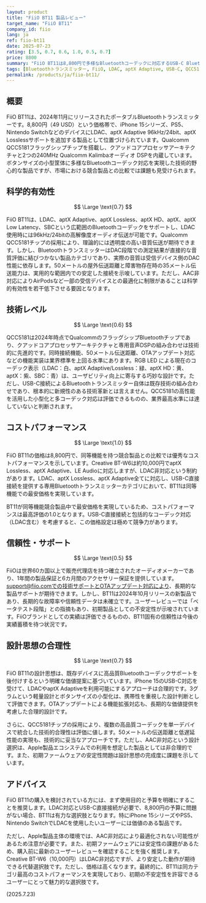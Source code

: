 ```yaml
---
layout: product
title: "FiiO BT11 製品レビュー"
target_name: "FiiO BT11"
company_id: fiio
lang: ja
ref: fiio-bt11
date: 2025-07-23
rating: [3.5, 0.7, 0.6, 1.0, 0.5, 0.7]
price: 8800
summary: "FiiO BT11は8,800円で多様なBluetoothコーデックに対応するUSB-C Bluetoothトランスミッターです。QCC5181チップと包括的なLDAC/aptX Adaptive/aptX Losslessサポートにより、同カテゴリ最安価格で優秀なコストパフォーマンスを実現しています。"
tags: [Bluetoothトランスミッター, FiiO, LDAC, aptX Adaptive, USB-C, QCC5181]
permalink: /products/ja/fiio-bt11/
---
```


## 概要

FiiO BT11は、2024年11月にリリースされたポータブルBluetoothトランスミッターです。8,800円（49 USD）という価格帯で、iPhone 15シリーズ、PS5、Nintendo SwitchなどのデバイスにLDAC、aptX Adaptive 96kHz/24bit、aptX Losslessサポートを追加する製品として位置づけられています。Qualcomm QCC5181フラッグシップチップを搭載し、クアッドコアプロセッサアーキテクチャと2つの240MHz Qualcomm Kalimbaオーディオ DSPを内蔵しています。ボタンサイズの小型筐体に多様なBluetoothコーデック対応を実現した技術的野心的な製品ですが、市場における競合製品との比較では課題も見受けられます。

## 科学的有効性

$$ \Large \text{0.7} $$

FiiO BT11は、LDAC、aptX Adaptive、aptX Lossless、aptX HD、aptX、aptX Low Latency、SBCという広範囲のBluetoothコーデックをサポートし、LDAC使用時には96kHz/24bitの高解像度オーディオ伝送が可能です。Qualcomm QCC5181チップの採用により、理論的には透明度の高い音質伝送が期待できます。しかし、BluetoothトランスミッターはDAC段階での測定結果が直接的な音質評価に結びつかない製品カテゴリであり、実際の音質は受信デバイス側のDAC性能に依存します。50メートルの屋外伝送距離と障害物存在時の35メートル伝送能力は、実用的な範囲内での安定した接続を示唆しています。ただし、AAC非対応によりAirPodsなど一部の受信デバイスとの最適化に制限があることは科学的有効性を若干低下させる要因となります。

## 技術レベル

$$ \Large \text{0.6} $$

QCC5181は2024年時点でQualcommのフラッグシップBluetoothチップであり、クアッドコアプロセッサアーキテクチャと専用音声DSPの組み合わせは技術的に先進的です。同時接続機能、50メートル伝送距離、OTAアップデート対応などの機能実装は業界標準を上回る水準にあります。RGB LED による現在のコーデック表示（LDAC：白、aptX Adaptive/Lossless：緑、aptX HD：黄、aptX：紫、SBC：青）は、ユーザビリティ向上に寄与する巧妙な設計です。ただし、USB-C接続によるBluetoothトランスミッター自体は既存技術の組み合わせであり、根本的に新規性のある技術革新とは言えません。QCC5181の高性能を活用した小型化と多コーデック対応は評価できるものの、業界最高水準には達していないと判断されます。

## コストパフォーマンス

$$ \Large \text{1.0} $$

FiiO BT11の価格は8,800円で、同等機能を持つ競合製品との比較では優秀なコストパフォーマンスを示しています。Creative BT-W6は約10,000円でaptX Lossless、aptX Adaptive、LE Audioに対応しますが、LDAC非対応という制約があります。LDAC、aptX Lossless、aptX Adaptive全てに対応し、USB-C直接接続を提供する専用Bluetoothトランスミッターカテゴリにおいて、BT11は同等機能での最安価格を実現しています。

BT11が同等機能競合製品中で最安価格を実現しているため、コストパフォーマンスは最高評価の1.0となります。USB-C直接接続と包括的なコーデック対応（LDAC含む）を考慮すると、この価格設定は極めて競争力があります。

## 信頼性・サポート

$$ \Large \text{0.5} $$

FiiOは世界60カ国以上で販売代理店を持つ確立されたオーディオメーカーであり、1年間の製品保証と6カ月間のアクセサリー保証を提供しています。support@fiio.comでの技術サポートとOTAアップデート対応により、長期的な製品サポートが期待できます。しかし、BT11は2024年10月リリースの新製品であり、長期的な故障率や信頼性データは未確立です。ユーザーレビューでは「ベータテスト段階」との指摘もあり、初期製品としての不安定性が示唆されています。FiiOブランドとしての実績は評価できるものの、BT11固有の信頼性は今後の実績蓄積を待つ状況です。

## 設計思想の合理性

$$ \Large \text{0.7} $$

FiiO BT11の設計思想は、既存デバイスに高品質Bluetoothコーデックサポートを後付けするという明確な価値提案に基づいています。iPhone 15のUSB-C対応を受けて、LDACやaptX Adaptiveを利用可能にするアプローチは合理的です。3グラムという軽量設計とボタンサイズの小型化は、携帯性を重視した設計判断として評価できます。OTAアップデートによる機能拡張対応も、長期的な価値提供を考慮した合理的設計です。

さらに、QCC5181チップの採用により、複数の高品質コーデックを単一デバイスで統合した技術的合理性は評価に値します。50メートルの伝送距離と低遅延性能の実現も、技術的に妥当なアプローチです。ただし、AAC非対応という設計選択は、Apple製品エコシステムでの利用を想定した製品としては非合理的です。また、初期ファームウェアの安定性問題は設計思想の完成度に課題を示しています。

## アドバイス

FiiO BT11の購入を検討されている方には、まず使用目的と予算を明確にすることを推奨します。LDAC対応とUSB-C直接接続が必要で、8,800円の予算に問題がない場合、BT11は有力な選択肢となります。特にiPhone 15シリーズやPS5、Nintendo SwitchでLDACを使用したいユーザーには価値のある製品です。

ただし、Apple製品主体の環境では、AAC非対応により最適化されない可能性があるため注意が必要です。また、初期ファームウェアには安定性の課題があるため、購入前に最新のユーザーレビューを確認することを強く推奨します。Creative BT-W6（10,000円）はLDAC非対応ですが、より安定した動作が期待できる代替選択肢です。ただし、価格は高くなります。最終的に、BT11は同カテゴリ最高のコストパフォーマンスを実現しており、初期の不安定性を許容できるユーザーにとって魅力的な選択肢です。

(2025.7.23)